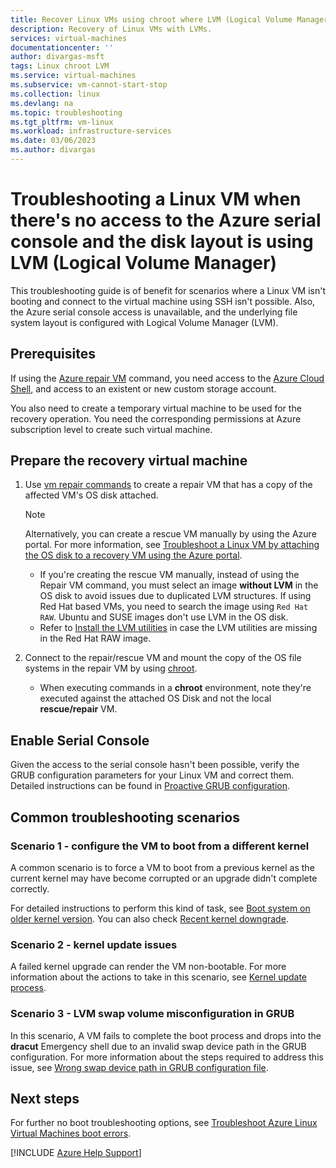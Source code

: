 ```yaml
---
title: Recover Linux VMs using chroot where LVM (Logical Volume Manager) is used - Azure VMs
description: Recovery of Linux VMs with LVMs. 
services: virtual-machines
documentationcenter: ''
author: divargas-msft
tags: Linux chroot LVM
ms.service: virtual-machines
ms.subservice: vm-cannot-start-stop
ms.collection: linux
ms.devlang: na
ms.topic: troubleshooting
ms.tgt_pltfrm: vm-linux
ms.workload: infrastructure-services
ms.date: 03/06/2023
ms.author: divargas
---
```


# Troubleshooting a Linux VM when there's no access to the Azure serial console and the disk layout is using LVM (Logical Volume Manager)

This troubleshooting guide is of benefit for scenarios where a Linux VM isn't booting and connect to the virtual machine using SSH isn't possible. Also, the Azure serial console access is unavailable, and the underlying file system layout is configured with Logical Volume Manager (LVM).

## Prerequisites

If using the [Azure repair VM](repair-linux-vm-using-azure-virtual-machine-repair-commands.md) command, you need access to the [Azure Cloud Shell](https://ms.portal.azure.com/#cloudshell/), and access to an existent or new custom storage account.

You also need to create a temporary virtual machine to be used for the recovery operation. You need the corresponding permissions at Azure subscription level to create such virtual machine.

## Prepare the recovery virtual machine

1. Use [vm repair commands](repair-linux-vm-using-azure-virtual-machine-repair-commands.md) to create a repair VM that has a copy of the affected VM's OS disk attached.

    > [!NOTE]
    > Alternatively, you can create a rescue VM manually by using the Azure portal. For more information, see [Troubleshoot a Linux VM by attaching the OS disk to a recovery VM using the Azure portal](/troubleshoot/azure/virtual-machines/troubleshoot-recovery-disks-portal-linux).

    * If you're creating the rescue VM manually, instead of using the Repair VM command, you must select an image **without LVM** in the OS disk to avoid issues due to duplicated LVM structures. If using Red Hat based VMs, you need to search the image using `Red Hat RAW`. Ubuntu and SUSE images don't use LVM in the OS disk.
    * Refer to [Install the LVM utilities](/azure/virtual-machines/linux/configure-lvm?toc=%2Fazure%2Fvirtual-machines%2Flinux%2Ftoc.json#install-the-lvm-utilities) in case the LVM utilities are missing in the Red Hat RAW image.

2. Connect to the repair/rescue VM and mount the copy of the OS file systems in the repair VM by using [chroot](chroot-environment-linux.md).

    * When executing commands in a **chroot** environment, note they're executed against the attached OS Disk and not the local **rescue/repair** VM.

## Enable Serial Console

Given the access to the serial console hasn't been possible, verify the GRUB configuration parameters for your Linux VM and correct them. Detailed instructions can be found in [Proactive GRUB configuration](./serial-console-grub-proactive-configuration.md).

## <a id="perform-fixes"></a>Common troubleshooting scenarios

### Scenario 1 - configure the VM to boot from a different kernel

A common scenario is to force a VM to boot from a previous kernel as the current kernel may have become corrupted or an upgrade didn't complete correctly.

For detailed instructions to perform this kind of task, see [Boot system on older kernel version](/troubleshoot/azure/virtual-machines/kernel-related-boot-issues#bootingup-differentkernel). You can also check [Recent kernel downgrade](/troubleshoot/azure/virtual-machines/kernel-related-boot-issues#other-kernel-boot-issues-kerneldowngrade).

### Scenario 2 - kernel update issues

A failed kernel upgrade can render the VM non-bootable. For more information about the actions to take in this scenario, see [Kernel update process](/troubleshoot/azure/virtual-machines/kernel-related-boot-issues#other-kernel-boot-issues-kernelupdate).

### Scenario 3 - LVM swap volume misconfiguration in GRUB

In this scenario, A VM fails to complete the boot process and drops into the **dracut** Emergency shell due to an invalid swap device path in the GRUB configuration.
For more information about the steps required to address this issue, see [Wrong swap device path in GRUB configuration file](/troubleshoot/azure/virtual-machines/linux-no-boot-dracut?source=recommendations#dracut-grub-misconf-wrong-swap).

## Next steps

For further no boot troubleshooting options, see [Troubleshoot Azure Linux Virtual Machines boot errors](./boot-error-troubleshoot-linux.md).

[!INCLUDE [Azure Help Support](../../includes/azure-help-support.md)]
